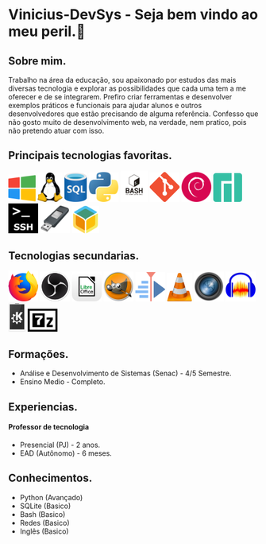 # Vinicius-DevSys - Seja bem vindo ao meu peril.👋

## Sobre mim.
Trabalho na área da educação, sou apaixonado por estudos das mais diversas tecnologia e explorar as possibilidades que cada uma tem a me oferecer e de se integrarem. Prefiro criar ferramentas e desenvolver exemplos práticos e funcionais para ajudar alunos e outros desenvolvedores que estão precisando de alguma referência. Confesso que não gosto muito de desenvolvimento web, na verdade, nem pratico, pois não pretendo atuar com isso. <!-- ## Sobre os meus projetos.-->

<div>
  
## Principais tecnologias favoritas.
<img src="https://github.com/Vinicius-DevSys/Vinicius-DevSys/blob/main/Icons/windows.png" width="55" alt="Descrição da imagem">
<img src="https://github.com/Vinicius-DevSys/Vinicius-DevSys/blob/main/Icons/tux.png" width="50" alt="Descrição da imagem">
<img src="https://github.com/Vinicius-DevSys/Vinicius-DevSys/blob/main/Icons/sql.png" width="45" alt="Descrição da imagem">
<img src="https://github.com/Vinicius-DevSys/Vinicius-DevSys/blob/main/Icons/python.png" width="60" alt="Descrição da imagem">
<img src="https://github.com/Vinicius-DevSys/Vinicius-DevSys/blob/main/Icons/bash.png" width="55" alt="Descrição da imagem">
<img src="https://github.com/Vinicius-DevSys/Vinicius-DevSys/blob/main/Icons/git.png" width="60" alt="Descrição da imagem">
<img src="https://github.com/Vinicius-DevSys/Vinicius-DevSys/blob/main/Icons/debian.png" width="60" alt="Descrição da imagem">
<img src="https://github.com/Vinicius-DevSys/Vinicius-DevSys/blob/main/Icons/manjaro.png" width="58" alt="Descrição da imagem">
<img src="https://github.com/Vinicius-DevSys/Vinicius-DevSys/blob/main/Icons/ssh.png" width="60" alt="Descrição da imagem">
<img src="https://github.com/Vinicius-DevSys/Vinicius-DevSys/blob/main/Icons/rufus.png" width="60" alt="Descrição da imagem">
<img src="https://github.com/Vinicius-DevSys/Vinicius-DevSys/blob/main/Icons/balenaetcher.png" width="55" alt="Descrição da imagem">

## Tecnologias secundarias.
<img src="https://github.com/Vinicius-DevSys/Vinicius-DevSys/blob/main/Icons/firefox.png" width="60" alt="Descrição da imagem">
<img src="https://github.com/Vinicius-DevSys/Vinicius-DevSys/blob/main/Icons/obs.png" width="60" alt="Descrição da imagem">
<img src="https://github.com/Vinicius-DevSys/Vinicius-DevSys/blob/main/Icons/libre_office_logo.png" width="60" alt="Descrição da imagem">
<img src="https://github.com/Vinicius-DevSys/Vinicius-DevSys/blob/main/Icons/gimp.png" width="60" alt="Descrição da imagem">
<img src="https://github.com/Vinicius-DevSys/Vinicius-DevSys/blob/main/Icons/kdenlive.png" width="60" alt="Descrição da imagem">
<img src="https://github.com/Vinicius-DevSys/Vinicius-DevSys/blob/main/Icons/vlc.png" width="50" alt="Descrição da imagem">
<img src="https://github.com/Vinicius-DevSys/Vinicius-DevSys/blob/main/Icons/digikam.png" width="60" alt="Descrição da imagem">
<img src="https://github.com/Vinicius-DevSys/Vinicius-DevSys/blob/main/Icons/audacity.png" width="60" alt="Descrição da imagem">
<img src="https://github.com/Vinicius-DevSys/Vinicius-DevSys/blob/main/Icons/kde connect.png" width="35" alt="Descrição da imagem">
<img src="https://github.com/Vinicius-DevSys/Vinicius-DevSys/blob/main/Icons/7-Zip.png" width="60" alt="Descrição da imagem">
</div>

## Formações.
- Análise e Desenvolvimento de Sistemas (Senac) - 4/5 Semestre. 
- Ensino Medio - Completo.

## Experiencias.
#### Professor de tecnologia 
- Presencial (PJ) - 2 anos.
- EAD (Autônomo) - 6 meses.

## Conhecimentos.
- Python (Avançado)
- SQLite (Basico)
- Bash (Basico)
- Redes (Basico)
- Inglês (Basico)

<!--- 3 Cursos da Cisco
- 2 Cursinhos da Fundação Bradesco-->

<!--
## Principais tecnologias favoritas.
<div>
<img src="https://github.com/Vinicius-DevSys/Vinicius-DevSys/blob/main/Icons/windows.png" width="55" alt="Descrição da imagem">
<img src="https://github.com/Vinicius-DevSys/Vinicius-DevSys/blob/main/Icons/tux.png" width="50" alt="Descrição da imagem">
<img src="https://github.com/Vinicius-DevSys/Vinicius-DevSys/blob/main/Icons/sql.png" width="45" alt="Descrição da imagem">
<img src="https://github.com/Vinicius-DevSys/Vinicius-DevSys/blob/main/Icons/python.png" width="60" alt="Descrição da imagem">
<img src="https://github.com/Vinicius-DevSys/Vinicius-DevSys/blob/main/Icons/bash.png" width="55" alt="Descrição da imagem">
<img src="https://github.com/Vinicius-DevSys/Vinicius-DevSys/blob/main/Icons/git.png" width="60" alt="Descrição da imagem">
<img src="https://github.com/Vinicius-DevSys/Vinicius-DevSys/blob/main/Icons/debian.png" width="60" alt="Descrição da imagem">
<img src="https://github.com/Vinicius-DevSys/Vinicius-DevSys/blob/main/Icons/manjaro.png" width="58" alt="Descrição da imagem">
<img src="https://github.com/Vinicius-DevSys/Vinicius-DevSys/blob/main/Icons/ssh.png" width="60" alt="Descrição da imagem">
<img src="https://github.com/Vinicius-DevSys/Vinicius-DevSys/blob/main/Icons/rufus.png" width="60" alt="Descrição da imagem">
<img src="https://github.com/Vinicius-DevSys/Vinicius-DevSys/blob/main/Icons/balenaetcher.png" width="55" alt="Descrição da imagem">

## Tecnologias secundarias.
<img src="https://github.com/Vinicius-DevSys/Vinicius-DevSys/blob/main/Icons/firefox.png" width="60" alt="Descrição da imagem">
<img src="https://github.com/Vinicius-DevSys/Vinicius-DevSys/blob/main/Icons/obs.png" width="60" alt="Descrição da imagem">
<img src="https://github.com/Vinicius-DevSys/Vinicius-DevSys/blob/main/Icons/libre_office_logo.png" width="60" alt="Descrição da imagem">
<img src="https://github.com/Vinicius-DevSys/Vinicius-DevSys/blob/main/Icons/gimp.png" width="60" alt="Descrição da imagem">
<img src="https://github.com/Vinicius-DevSys/Vinicius-DevSys/blob/main/Icons/kdenlive.png" width="60" alt="Descrição da imagem">
<img src="https://github.com/Vinicius-DevSys/Vinicius-DevSys/blob/main/Icons/vlc.png" width="50" alt="Descrição da imagem">
<img src="https://github.com/Vinicius-DevSys/Vinicius-DevSys/blob/main/Icons/digikam.png" width="60" alt="Descrição da imagem">
<img src="https://github.com/Vinicius-DevSys/Vinicius-DevSys/blob/main/Icons/audacity.png" width="60" alt="Descrição da imagem">
<img src="https://github.com/Vinicius-DevSys/Vinicius-DevSys/blob/main/Icons/kde connect.png" width="35" alt="Descrição da imagem">
<img src="https://github.com/Vinicius-DevSys/Vinicius-DevSys/blob/main/Icons/7-Zip.png" width="60" alt="Descrição da imagem">
</div>-->
